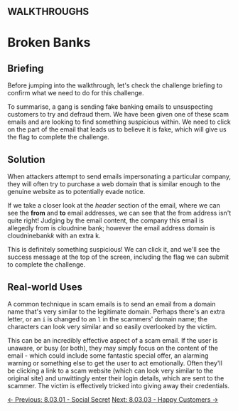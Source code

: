 ## WALKTHROUGHS

# Broken Banks

## Briefing

Before jumping into the walkthrough, let's check the challenge briefing to confirm what we need to do for this challenge.

To summarise, a gang is sending fake banking emails to unsuspecting
customers to try and defraud them. We have been given one of these scam
emails and are looking to find something suspicious within. We need to
click on the part of the email that leads us to believe it is fake,
which will give us the flag to complete the challenge.

## Solution

When attackers attempt to send emails impersonating a particular
company, they will often try to purchase a web domain that is similar
enough to the genuine website as to potentially evade notice.

If we take a closer look at the *header* section of the email, where we can see the **from** and **to**
 email addresses, we can see that the from address isn't quite right!
Judging by the email content, the company this email is allegedly from
is cloudnine bank; however the email address domain is cloudninebank*k* with an extra k.

This is definitely something suspicious! We can click it, and we'll
see the success message at the top of the screen, including the flag we
can submit to complete the challenge.

## Real-world Uses

A common technique in scam emails is to send an email from a domain
name that's very similar to the legitimate domain. Perhaps there's an
extra letter, or an `i` is changed to an `l` in the scammers' domain name; the characters can look very similar and so easily overlooked by the victim.

This can be an incredibly effective aspect of a scam email. If the
user is unaware, or busy (or both), they may simply focus on the content
 of the email - which could include some fantastic special offer, an
alarming warning or something else to get the user to act emotionally.
Often they'll be clicking a link to a scam website (which can look very
similar to the original site) and unwittingly enter their login details,
 which are sent to the scammer. The victim is effectively tricked into
giving away their credentials.

[← Previous: 8.03.01 - Social Secret](https://play.cyberstart.com/field-manual/cebaf72c-0e88-11ec-82a8-0242ac130003)
[Next: 8.03.03 - Happy Customers →](https://play.cyberstart.com/field-manual/01d584ce-0e89-11ec-82a8-0242ac130003)
